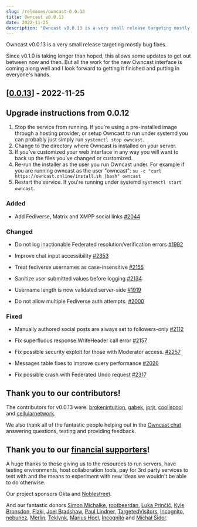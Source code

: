 ```yaml
---
slug: /releases/owncast-0.0.13
title: Owncast v0.0.13
date: 2022-11-25
description: "Owncast v0.0.13 is a very small release targeting mostly bug fixes."
---
```


Owncast v0.0.13 is a very small release targeting mostly bug fixes.

Since v0.1.0 is taking longer than hoped, this allows some updates to get out between now and then. But all the work for the new Owncast interface is coming along well and I look forward to getting it finished and putting in everyone's hands.

## [[0.0.13](https://github.com/owncast/owncast/milestone/19)] - 2022-11-25

## Upgrade instructions from 0.0.12

1. Stop the service from running. If you're using a pre-installed image through a hosting provider, or setup Owncast to run under systemd you can probably just simply run `systemctl stop owncast`.
1. Change to the directory where Owncast is installed on your server.
1. If you’ve customized your web interface in any way you will want to back up the files you’ve changed or customized.
1. Re-run the installer as the user you run Owncast under. For example if you are running owncast as the user "owncast": `su -c "curl https://owncast.online/install.sh |bash" owncast`
1. Restart the service. If you're running under systemd `systemctl start owncast`.

### Added

- Add Fediverse, Matrix and XMPP social links [#2044](https://github.com/owncast/owncast/pull/2044)

### Changed

- Do not log inactionable Federated resolution/verification errors [#1992](https://github.com/owncast/owncast/issues/1992)

- Improve chat input accessibility [#2353](https://github.com/owncast/owncast/pull/2353)

- Treat fediverse usernames as case-insensitive [#2155](https://github.com/owncast/owncast/pull/2155)

- Sanitize user submitted values before logging [#2134](https://github.com/owncast/owncast/pull/2134)

- Username length is now validated server-side [#1919](https://github.com/owncast/owncast/issues/1919)

- Do not allow multiple Fediverse auth attempts. [#2000](https://github.com/owncast/owncast/issues/2000)

### Fixed

- Manually authored social posts are always set to followers-only [#2112](https://github.com/owncast/owncast/issues/2112)

- Fix superfluous response.WriteHeader call error [#2157](https://github.com/owncast/owncast/issues/2157)

- Fix possible security exploit for those with Moderator access. [#2257](https://github.com/owncast/owncast/pull/2257)

- Messages table fixes to improve query performance [#2026](https://github.com/owncast/owncast/pull/2026)

- Fix possible crash with Federated Undo request [#2317](https://github.com/owncast/owncast/pull/2317)

## Thank you to our contributors!

The contributors for v0.0.13 were:
[brokenintuition](https://github.com/brokenintuition), [gabek](https://github.com/gabek), [jprjr](https://github.com/jprjr), [cooliscool](https://github.com/cooliscool) and [cellularnetwork](https://github.com/cellularnetwork).

We also thank all of the fantastic people helping out in the [Owncast chat](https://owncast.rocket.chat) answering questions, testing and providing feedback.

## Thank you to our [financial supporters](https://opencollective.com/owncast)!

A huge thanks to those giving us to the resources to run servers, have testing environments, host collaboration tools, pay for 3rd party services to test with and the means to experiment with new ideas we wouldn't be able to do otherwise.

Our project sponsors Okta and [Noblestreet](https://opencollective.com/noblestreet).

And our fantastic donors [Simon Michalke](https://opencollective.com/simon-michalke), [rootbeerdan](https://opencollective.com/rootbeerdan), [Luka Prinčič](https://opencollective.com/luka-princic), [Kyle Bronsdon](https://opencollective.com/kyle-bronsdon), [Flaki](https://opencollective.com/flaki), [Joel Bradshaw](https://opencollective.com/joel-bradshaw), [Paul Lindner](https://opencollective.com/lindner), [TargetedVisitors](https://opencollective.com/targeted-traffic), [Incognito](https://opencollective.com/incognito-3b4cd5c7), [nebunez](https://opencollective.com/nebunez), [Merlin](https://opencollective.com/johnathan-shunn), [Teklynk](https://opencollective.com/teklynk), [Marius Hoel](https://opencollective.com/mhoel), [Incognito](https://opencollective.com/user-5bdb86e0) and [Michał Sidor](https://opencollective.com/michcio).
